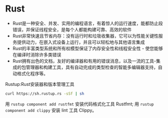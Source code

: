 # Rust

* Rust是一种安全、并发、实用的编程语言，有着惊人的运行速度，能都防止段错误，并保证线程安全，是每个人都能构建可靠、高效的软件
* Rust非常快速且节省内存：没有运行时和垃圾收集器，它可以为性能关键性服务提供动力，在嵌入式设备上运行，并且可以轻松地与其他语言集成
* Rust的丰富类型系统和所有权模型保证了内存安全性和线程安全性 - 使您能够在编译时消除许多类错误
* Rust拥有出色的文档，友好的编译器和有用的错误消息，以及一流的工具-集成的包管理器和构建工具，具有自动完成的类型检查的智能多编辑器支持，自动格式化程序等。

Rustup:Rust安装器和版本管理工具

```bash
curl https://sh.rustup.rs -sSf | sh
```

用 `rustup component add rustfmt` 安装代码格式化工具 Rustfmt;
用 `rustup component add clippy` 安装 lint 工具 Clippy。

